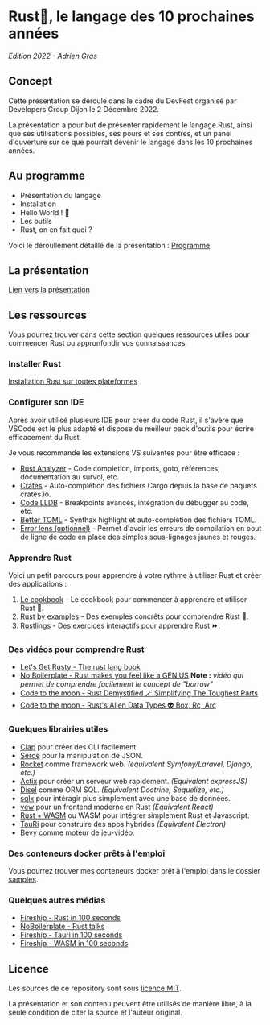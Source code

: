 # Rust🦀, le langage des 10 prochaines années
*Edition 2022 - Adrien Gras*

## Concept

Cette présentation se déroule dans le cadre du DevFest organisé par Developers Group Dijon le 2 Décembre 2022.

La présentation a pour but de présenter rapidement le langage Rust, ainsi que ses utilisations possibles, ses pours et ses contres, et un panel d'ouverture sur ce que pourrait devenir le langage dans les 10 prochaines années.

## Au programme

* Présentation du langage
* Installation
* Hello World ! 🦀
* Les outils
* Rust, on en fait quoi ?

Voici le déroullement détaillé de la présentation : [Programme](./programme.md)

## La présentation

[Lien vers la présentation](./slides/Rust.pdf)

## Les ressources

Vous pourrez trouver dans cette section quelques ressources utiles pour commencer Rust ou appronfondir vos connaissances.

### Installer Rust

[Installation Rust sur toutes plateformes](https://doc.rust-lang.org/book/ch01-01-installation.html)

### Configurer son IDE

Après avoir utilisé plusieurs IDE pour créer du code Rust, il s'avère que VSCode est le plus adapté et dispose du meilleur pack d'outils pour écrire efficacement du Rust.

Je vous recommande les extensions VS suivantes pour être efficace :

* [Rust Analyzer](https://marketplace.visualstudio.com/items?itemName=rust-lang.rust-analyzer) - Code completion, imports, goto, références, documentation au survol, etc.
* [Crates](https://marketplace.visualstudio.com/items?itemName=serayuzgur.crates) - Auto-complétion des fichiers Cargo depuis la base de paquets crates.io.
* [Code LLDB](https://marketplace.visualstudio.com/items?itemName=vadimcn.vscode-lldb) - Breakpoints avancés, intégration du débugger au code, etc.
* [Better TOML](https://marketplace.visualstudio.com/items?itemName=bungcip.better-toml) - Synthax highlight et auto-complétion des fichiers TOML.
* [Error lens (optionnel)](https://marketplace.visualstudio.com/items?itemName=usernamehw.errorlens) - Permet d'avoir les erreurs de compilation en bout de ligne de code en place des simples sous-lignages jaunes et rouges.

### Apprendre Rust

Voici un petit parcours pour apprendre à votre rythme à utiliser Rust et créer des applications : 

1. [Le cookbook](https://jimskapt.github.io/rust-book-fr/) - Le cookbook pour commencer à apprendre et utiliser Rust 📙.
2. [Rust by examples](https://doc.rust-lang.org/rust-by-example/) - Des exemples concrêts pour comprendre Rust 🚀.
3. [Rustlings](https://github.com/rust-lang/rustlings) - Des exercices intéractifs pour apprendre Rust ⏩.

### Des vidéos pour comprendre Rust

* [Let's Get Rusty - The rust lang book](https://youtube.com/playlist?list=PLai5B987bZ9CoVR-QEIN9foz4QCJ0H2Y8)
* [No Boilerplate - Rust makes you feel like a GENIUS](https://youtu.be/0rJ94rbdteE) **Note :** *vidéo qui permet de comprendre facilement le concept de "borrow"*
* [Code to the moon - Rust Demystified 🪄 Simplifying The Toughest Parts](https://youtu.be/TJTDTyNdJdY)
* [Code to the moon - Rust's Alien Data Types 👽 Box, Rc, Arc](https://youtu.be/CTTiaOo4cbY)

### Quelques librairies utiles

* [Clap](https://crates.io/crates/clap) pour créer des CLI facilement.
* [Serde](https://serde.rs/) pour la manipulation de JSON.
* [Rocket](https://rocket.rs/) comme framework web. *(équivalent Symfony/Laravel, Django, etc.)*
* [Actix](https://actix.rs/) pour créer un serveur web rapidement. *(Equivalent expressJS)*
* [Disel](https://diesel.rs/) comme ORM SQL. *(Equivalent Doctrine, Sequelize, etc.)*
* [sqlx](https://github.com/launchbadge/sqlx) pour intéragir plus simplement avec une base de données.
* [yew](https://yew.rs/) pour un frontend moderne en Rust *(Equivalent React)*
* [Rust + WASM](https://rustwasm.github.io/docs/book/) ou WASM pour intégrer simplement Rust et Javascript.
* [TauRi](https://tauri.app/) pour construire des apps hybrides *(Equivalent Electron)*
* [Bevy](https://bevyengine.org/) comme moteur de jeu-vidéo.

### Des conteneurs docker prêts à l'emploi

Vous pourrez trouver mes conteneurs docker prêt à l'emploi dans le dossier [samples](./samples/README.md).

### Quelques autres médias

* [Fireship - Rust in 100 seconds](https://youtu.be/5C_HPTJg5ek)
* [NoBoilerplate - Rust talks](https://youtube.com/playlist?list=PLZaoyhMXgBzoM9bfb5pyUOT3zjnaDdSEP)
* [Fireship - Tauri in 100 seconds](https://youtu.be/-X8evddpu7M)
* [Fireship - WASM in 100 seconds](https://youtu.be/cbB3QEwWMlA)

## Licence

Les sources de ce repository sont sous [licence MIT](./LICENSE.md).

La présentation et son contenu peuvent être utilisés de manière libre, à la seule condition de citer la source et l'auteur original.